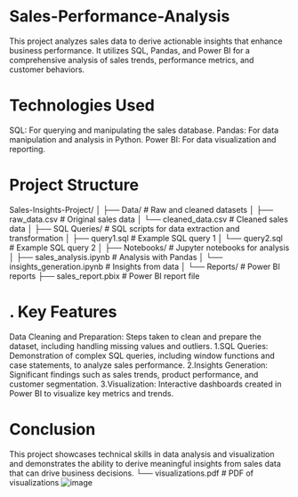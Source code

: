 # Sales-Performance-Analysis
This project analyzes sales data to derive actionable insights that enhance business performance. It utilizes SQL, Pandas, and Power BI for a comprehensive analysis of sales trends, performance metrics, and customer behaviors.

# Technologies Used
SQL: For querying and manipulating the sales database.
Pandas: For data manipulation and analysis in Python.
Power BI: For data visualization and reporting.


# Project Structure

Sales-Insights-Project/
│
├── Data/                  # Raw and cleaned datasets
│   ├── raw_data.csv       # Original sales data
│   └── cleaned_data.csv    # Cleaned sales data
│
├── SQL Queries/           # SQL scripts for data extraction and transformation
│   ├── query1.sql         # Example SQL query 1
│   └── query2.sql         # Example SQL query 2
│
├── Notebooks/             # Jupyter notebooks for analysis
│   ├── sales_analysis.ipynb # Analysis with Pandas
│   └── insights_generation.ipynb # Insights from data
│
└── Reports/               # Power BI reports
    ├── sales_report.pbix   # Power BI report file


   # . Key Features
   
Data Cleaning and Preparation: Steps taken to clean and prepare the dataset, including handling missing values and outliers.
1.SQL Queries: Demonstration of complex SQL queries, including window functions and case statements, to analyze sales performance.
2.Insights Generation: Significant findings such as sales trends, product performance, and customer segmentation.
3.Visualization: Interactive dashboards created in Power BI to visualize key metrics and trends.

# Conclusion
This project showcases technical skills in data analysis and visualization and demonstrates the ability to derive meaningful insights from sales data that can drive business decisions.
    └── visualizations.pdf   # PDF of visualizations
![image](https://github.com/user-attachments/assets/7eb1c12a-613a-4f1b-acd9-2fa12e0bc92a)

